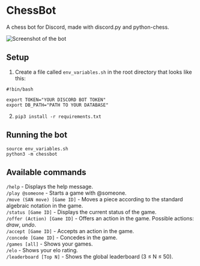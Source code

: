 # ChessBot
A chess bot for Discord, made with discord.py and python-chess.

![Screenshot of the bot](https://user-images.githubusercontent.com/4065977/66155614-bb7b2180-e628-11e9-9e5a-0fb3c15bdc5c.png)

## Setup
1. Create a file called `env_variables.sh` in the root directory that looks like this:
```
#!bin/bash

export TOKEN="YOUR DISCORD BOT TOKEN"
export DB_PATH="PATH TO YOUR DATABASE"

```
2. `pip3 install -r requirements.txt`

## Running the bot
```
source env_variables.sh
python3 -m chessbot
```

## Available commands
`/help` - Displays the help message.  
`/play @someone` - Starts a game with @someone.  
`/move (SAN move) [Game ID]` - Moves a piece according to the standard algebraic notation in the game.  
`/status [Game ID]` - Displays the current status of the game.  
`/offer (Action) [Game ID]` - Offers an action in the game. Possible actions: *draw*, *undo*.  
`/accept [Game ID]` - Accepts an action in the game.  
`/concede [Game ID]` - Concedes in the game.  
`/games [all]` - Shows your games.  
`/elo` - Shows your elo rating.  
`/leaderboard [Top N]` - Shows the global leaderboard (3 ≤ N ≤ 50).  
